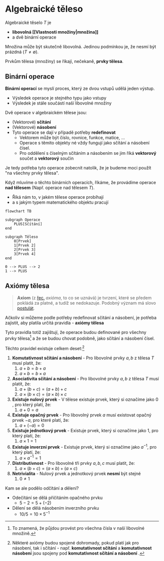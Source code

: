 # Algebraické těleso

Algebraické těselo $T$ je 
- **libovolná [[Vlastnosti množiny|množina]]**
- a dvě binární operace

Množina může být skutečně libovolná. Jedinou podmínkou je, že nesmí být prázdná ($T\not= \emptyset$).

Prvkům tělesa (množiny) se říkají, nečekaně, **prvky tělesa**.

## Binární operace
**Binární operací** se myslí proces, který ze dvou vstupů udělá jeden výstup. 
- Výsledek operace je stejného typu jako vstupy
- Výsledek je stále součástí naší libovolné množiny 

Dvě operace v algebraickém tělese jsou:
- (Vektorové) **sčítání**
- (Vektorové) **násobení**
- Tyto operace se dají v případě potřeby **redefinovat**
	- Vektorem může být číslo, rovnice, funkce, matice, ...
	- Operace s těmito objekty né vždy fungují jako sčítání a násobení čísel.
	- Pro oddělení s číselným sčítáním a násobením se jim říká **vektorový** součet a **vektorový** součin

Je tedy potřeba tyto operace zobecnit natolik, že je budeme moci použít "na všechny prvky tělesa".

Když mluvíme o těchto binárních operacích, říkáme, že provádíme operace **nad tělesem** (Např. operace nad tělesem $T$).
- Říká nám to, v jakém tělese operace probíhají
- a s jakým typem matematického objektu pracují

```mermaid
flowchart TB

subgraph Operace
	PLUS[Sčítání]
end

subgraph Těleso
	0[Prvek]
	1[Prvek 2]
	2[Prvek 3]
	3[Prvek 4]
end

0 --> PLUS --> 2
1 --> PLUS

```

## Axiómy tělesa

> **Axiom** (z [řec.](https://cs.wikipedia.org/wiki/%C5%98e%C4%8Dtina "Řečtina") _axióma_, to co se uznává) je tvrzení, které se předem pokládá za platné, a tudíž se nedokazuje. Podobný význam má slovo [postulát](https://cs.wikipedia.org/wiki/Postul%C3%A1t "Postulát").

Ačkoliv si můžeme podle potřeby redefinovat sčítání a násobení, je potřeba zajistit, aby platila určitá pravidla - **axiómy tělesa**

Tyto pravidla totiž zajištují, že operace budou definované pro všechny prvky tělesa[^1] a že se budou chovat podobně, jako sčítání a násobení čísel.

Těchto pravidel existuje celkem deset:[^2]

1. **Komutativnost sčítání a násobení** - Pro libovolné prvky $a, b$ z tělesa $T$ musí platit, že:
	1. $a+b = b+a$ 
	2. $a\times b = b \times a$
2. **Asociativita sčítání a násobení** - Pro libovolné prvky $a, b$ z tělesa $T$ musí platit, že:
	1. $a+(b+c) = (a+b)+c$
	2. $a\times (b\times c) =(a\times b) \times c$
3. **Existuje nulový prvek** - V tělese existuje prvek, který si označíme jako $0$ , pro který platí, že:
	1. $a+0=a$
4. **Existuje opačný prvek** - Pro libovolný prvek $a$ musí existovat opačný prvek $-a$, pro které platí, že:
	1. $a + (-a) = 0$
5. **Existuje jednotkový prvek** - Existuje prvek, který si označíme jako $1$, pro který platí, že:
	1. $a\times 1=1$
6. **Existuje inverzní prvek** - Existuje prvek, který si označíme jako $a^{-1}$, pro který platí, že:
	1. $a\times a^{-1} = 1$
7. **Distributivnost** - Pro libovolné tři prvky $a, b, c$ musí platit, že:
	1. $a\times(b+c)=(a\times b)+(a\times c)$
8. **Netrivialita** - Nulový prvek a jednotkový prvek **nesmí** být stejné
	1. $0\not=1$

Kam se ale podělo odčítání a dělení?
- Odečítání se dělá přičítáním opačného prvku
	- $5 - 2 = 5 + (-2)$
- Dělení se dělá násobením inverzního prvku
	- $10/5 = 10\times5^{-1}$

[^1]: To znamená, že půjdou provést pro všechna čísla v naší libovolné množině.
[^2]: Některé axiómy budou spojené dohromady, pokud platí jak pro násobení, tak i sčítání - např. **komutativnost sčítání** a **komutativnost násobení** jsou spojeny pod **komutativnost sčítání a násobení** .
